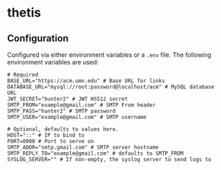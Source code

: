 thetis
======

Configuration
-------------

Configured via either environment variables or a `.env` file. The following environment variables are used:

```
# Required
BASE_URL="https://acm.umn.edu" # Base URL for links
DATABASE_URL="mysql://root:password@localhost/acm" # MySQL database URL
JWT_SECRET="hunter2" # JWT HS512 secret
SMTP_FROM="example@gmail.com" # SMTP From header
SMTP_PASS="hunter2" # SMTP password
SMTP_USER="example@gmail.com" # SMTP username

# Optional, defaults to values here.
HOST="::" # IP to bind to
PORT=8000 # Port to serve on
SMTP_ADDR="smtp.gmail.com" # SMTP server hostname
SMTP_REPLY_TO="example@gmail.com" # defaults to SMTP_FROM
SYSLOG_SERVER="" # If non-empty, the syslog server to send logs to
```
